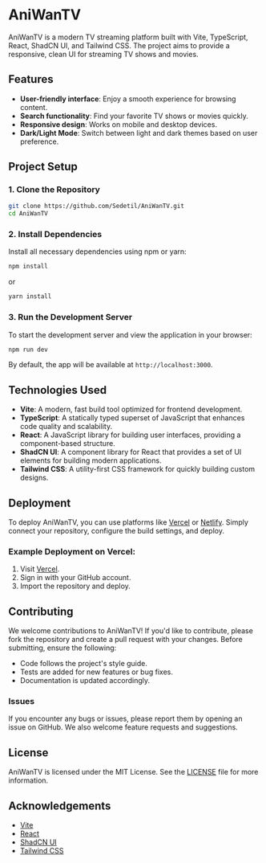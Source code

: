 # AniWanTV

AniWanTV is a modern TV streaming platform built with Vite, TypeScript, React, ShadCN UI, and Tailwind CSS. The project aims to provide a responsive, clean UI for streaming TV shows and movies.

## Features

- **User-friendly interface**: Enjoy a smooth experience for browsing content.
- **Search functionality**: Find your favorite TV shows or movies quickly.
- **Responsive design**: Works on mobile and desktop devices.
- **Dark/Light Mode**: Switch between light and dark themes based on user preference.

## Project Setup

### 1. Clone the Repository

```bash
git clone https://github.com/Sedetil/AniWanTV.git
cd AniWanTV
```

### 2. Install Dependencies

Install all necessary dependencies using npm or yarn:

```bash
npm install
```

or

```bash
yarn install
```

### 3. Run the Development Server

To start the development server and view the application in your browser:

```bash
npm run dev
```

By default, the app will be available at `http://localhost:3000`.

## Technologies Used

- **Vite**: A modern, fast build tool optimized for frontend development.
- **TypeScript**: A statically typed superset of JavaScript that enhances code quality and scalability.
- **React**: A JavaScript library for building user interfaces, providing a component-based structure.
- **ShadCN UI**: A component library for React that provides a set of UI elements for building modern applications.
- **Tailwind CSS**: A utility-first CSS framework for quickly building custom designs.

## Deployment

To deploy AniWanTV, you can use platforms like [Vercel](https://vercel.com/) or [Netlify](https://www.netlify.com/). Simply connect your repository, configure the build settings, and deploy.

### Example Deployment on Vercel:

1. Visit [Vercel](https://vercel.com/).
2. Sign in with your GitHub account.
3. Import the repository and deploy.

## Contributing

We welcome contributions to AniWanTV! If you'd like to contribute, please fork the repository and create a pull request with your changes. Before submitting, ensure the following:

- Code follows the project's style guide.
- Tests are added for new features or bug fixes.
- Documentation is updated accordingly.

### Issues

If you encounter any bugs or issues, please report them by opening an issue on GitHub. We also welcome feature requests and suggestions.

## License

AniWanTV is licensed under the MIT License. See the [LICENSE](LICENSE) file for more information.

## Acknowledgements

- [Vite](https://vitejs.dev/)
- [React](https://reactjs.org/)
- [ShadCN UI](https://github.com/ShadCN/ui)
- [Tailwind CSS](https://tailwindcss.com/)
